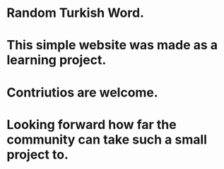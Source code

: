 # Random Turkish Word.
# This simple website was made as a learning project.
# Contriutios are welcome.
# Looking forward how far the community can take such a small project to.





